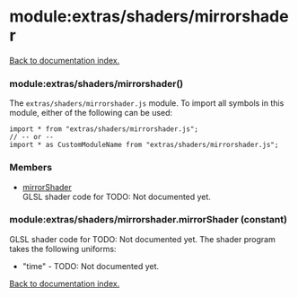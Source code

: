# module:extras/shaders/mirrorshader

[Back to documentation index.](index.md)

<a name='extras_shaders_mirrorshader'></a>
### module:extras/shaders/mirrorshader()

The <code>extras/shaders/mirrorshader.js</code> module.
To import all symbols in this module, either of the following can be used:

    import * from "extras/shaders/mirrorshader.js";
    // -- or --
    import * as CustomModuleName from "extras/shaders/mirrorshader.js";

### Members

* [mirrorShader](#extras_shaders_mirrorshader.mirrorShader)<br>GLSL shader code for TODO: Not documented yet.

<a name='extras_shaders_mirrorshader.mirrorShader'></a>
### module:extras/shaders/mirrorshader.mirrorShader (constant)

GLSL shader code for TODO: Not documented yet.
The shader program takes the following uniforms:<ul>
<li>"time" - TODO: Not documented yet.</ul>

[Back to documentation index.](index.md)
